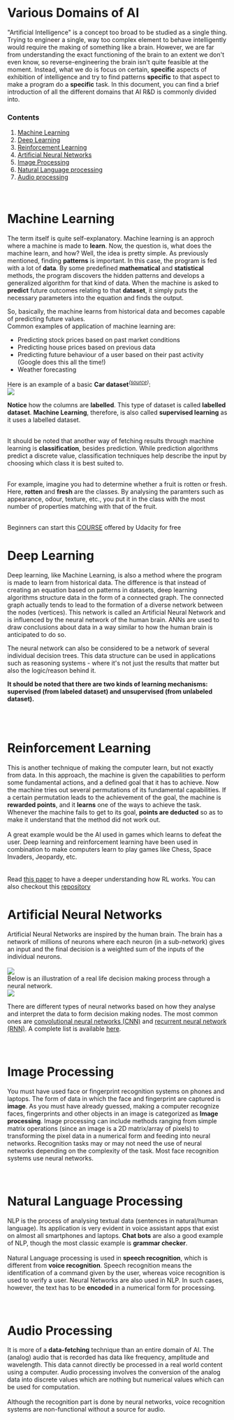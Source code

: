 # Various Domains of AI
"Artificial Intelligence" is a concept too broad to be studied as a single thing. Trying to engineer a single, way too complex element to behave intelligently would require the making of something like a brain. However, we are far from understanding the exact functioning of the brain to an extent we don't even know, so reverse-engineering the brain isn't quite feasible at the moment. Instead, what we do is focus on certain, <b>specific</b> aspects of exhibition of intelligence and try to find patterns <b>specific</b> to that aspect to make a program do a <b>specific</b> task. In this document, you can find a brief introduction of all the different domains that AI R&D is commonly divided into.  

<h3>Contents</h3>
<ol>
  <li> <a href="#machine-learning">Machine Learning</a></li>
  <li> <a href="#deep-learning">Deep Learning</a></li>
  <li> <a href="#reinforcement-learning">Reinforcement Learning</a></li>
  <li> <a href="#artificial-neural-networks">Artificial Neural Networks</a></li>
  <li> <a href="#image-processing">Image Processing</a></li>
  <li> <a href="#natural-language-processing">Natural Language processing</a></li>
  <li> <a href="#audio-processing">Audio processing</a></li>
</ol>
<br/>

# Machine Learning
The term itself is quite self-explanatory. Machine learning is an approch where a machine is made to <b>learn</b>. Now, the question is, what does the machine learn, and how? Well, the idea is pretty simple. As previously mentioned, finding <b>patterns</b> is important. In this case, the program is fed with a lot of <b>data</b>. By some predefined <b>mathematical</b> and <b>statistical</b> methods, the program discovers the hidden patterns and develops a generalized algorithm for that kind of data. When the machine is asked to <b>predict</b> future outcomes relating to that <b>dataset</b>, it simply puts the necessary parameters into the equation and finds the output.<br/>  

So, basically, the machine learns from historical data and becomes capable of predicting future values.<br/>
Common examples of application of machine learning are:
<ul>
  <li> Predicting stock prices based on past market conditions</li>
  <li> Predicting house prices based on previous data</li>
  <li> Predicting future behaviour of a user based on their past activity (Google does this all the time!)</li>
  <li> Weather forecasting</li>
</ul>
Here is an example of a basic <b>Car dataset</b><sup><i>(<a href="https://www.heatonresearch.com/">source</a>)</i></sup>:<br/>  
  
<img src="https://i.imgur.com/xU13umY.png"/>  
  
<b>Notice</b> how the columns are <b>labelled</b>. This type of dataset is called <b>labelled dataset</b>. <b>Machine Learning</b>, therefore, is also called <b>supervised learning</b> as it uses a labelled dataset.<br/><br/>

It should be noted that another way of fetching results through machine learning is <b>classification</b>, besides prediction. While prediction algorithms predict a discrete value, classification techniques help describe the input by choosing which class it is best suited to.<br/><br/>

For example, imagine you had to determine whether a fruit is rotten or fresh. Here, <b>rotten</b> and <b>fresh</b> are the classes. By analysing the paramters such as appearance, odour, texture, etc., you put it in the class with the most number of properties matching with that of the fruit.
<br/><br/>  

Beginners can start this [COURSE](https://in.udacity.com/course/intro-to-machine-learning--ud120-india) offered by Udacity for free

# Deep Learning
Deep learning, like Machine Learning, is also a method where the program is made to learn from historical data. The difference is that instead of creating an equation based on patterns in datasets, deep learning algorithms structure data in the form of a connected graph. The connected graph actually tends to lead to the formation of a diverse network between the nodes (vertices). This network is called an Artificial Neural Network and is influenced by the neural network of the human brain. ANNs are used to draw conclusions about data in a way similar to how the human brain is anticipated to do so.

The neural network can also be considered to be a network of several individual decision trees. This data structure can be used in applications such as reasoning systems - where it's not just the results that matter but also the logic/reason behind it. 

<b>It should be noted that there are two kinds of learning mechanisms: supervised (from labeled dataset) and unsupervised (from unlabeled dataset).</b>

<br/><br/>

# Reinforcement Learning
This is another technique of making the computer learn, but not exactly from data. In this approach, the machine is given the capabilities to perform some fundamental actions, and a defined goal that it has to achieve. Now the machine tries out several permutations of its fundamental capabilities. If a certain permutation leads to the achievement of the goal, the machine is <b>rewarded points</b>, and it <b>learns</b> one of the ways to achieve the task. Whenever the machine fails to get to its goal, <b>points are deducted</b> so as to make it understand that the method did not work out.<br><br/>
A great example would be the AI used in games which learns to defeat the user. Deep learning and reinforcement learning have been used in combination to make computers learn to play games like Chess, Space Invaders, Jeopardy, etc.<br/><br/>  
Read [this paper](http://cs229.stanford.edu/notes/cs229-notes12.pdf) to have a deeper understanding how RL works. You can also checkout this [repository](https://github.com/ACM-VIT/awesome-Artificial-Intelligence/blob/master/Reinforcement%20Learning/Reinforcement%20Learning.ipynb)
<br/>  

# Artificial Neural Networks
Artificial Neural Networks are inspired by the human brain. The brain has a network of millions of neurons where each neuron (in a sub-network) gives an input and the final decision is a weighted sum of the inputs of the individual neurons.   
<br/>
<img src="https://proxy.duckduckgo.com/iu/?u=https%3A%2F%2Ftgmstat.files.wordpress.com%2F2013%2F05%2Fmulticlass_neural_network_example.png"/><br/>
Below is an illustration of a real life decision making process through a neural network.<br/>
<img src="https://i.imgur.com/tP5TQhu.png"/><br/>  

There are different types of neural networks based on how they analyse and interpret the data to form decision making nodes. The most common ones are <a href="https://en.wikipedia.org/wiki/Convolutional_neural_network">convolutional neural networks (CNN)</a> and <a href="https://en.wikipedia.org/wiki/Recurrent_neural_network">recurrent neural network (RNN)</a>. A complete list is available <a href="https://en.wikipedia.org/wiki/Types_of_artificial_neural_networks">here</a>.<br/><br/><br/>

# Image Processing
You must have used face or fingerprint recognition systems on phones and laptops. The form of data in which the face and fingerprint are captured is <b>image</b>. As you must have already guessed, making a computer recognize faces, fingerprints and other objects in an image is categorized as <b>Image processing</b>. Image processing can include methods ranging from simple matrix operations (since an image is a 2D matrix/array of pixels) to transforming the pixel data in a numerical form and feeding into neural networks. Recognition tasks may or may not need the use of neural networks depending on the complexity of the task. Most face recognition systems use neural networks.<br/><br/><br/>  

# Natural Language Processing
NLP is the process of analysing textual data (sentences in natural/human language).  Its application is very evident in voice assistant apps that exist on almost all smartphones and laptops. <b>Chat bots</b> are also a good example of NLP, though the most classic example is <b>grammar checker</b>.<br><br/>
Natural Language processing is used in <b>speech recognition</b>, which is different from <b>voice recognition</b>. Speech recognition means the identification of a command given by the user, whereas voice recognition is used to verify a user. Neural Networks are also used in NLP. In such cases, however, the text has to be <b>encoded</b> in a numerical form for processing.<br/><br/><br/>

# Audio Processing
It is more of a <b>data-fetching</b> technique than an entire domain of AI. The (analog) audio that is recorded has data like frequency, amplitude and wavelength. This data cannot directly be processed in a real world content using a computer. Audio processing involves the conversion of the analog data into discrete values which are nothing but numerical values which can be used for computation.<br/><br/>
Although the recognition part is done by neural networks, voice recognition systems are non-functional without a source for audio.

